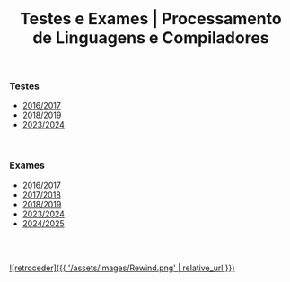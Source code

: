 <br>

<h1 align="center">Testes e Exames | Processamento de Linguagens e Compiladores</h1>

<br>

### Testes
* [2016/2017](teste_1617.pdf)
* [2018/2019](teste_1819.pdf)
* [2023/2024](teste_2324.pdf)

<br>

### Exames
* [2016/2017](exame_1617.pdf)
* [2017/2018](exame_1718.pdf)
* [2018/2019](exame_1819.pdf)
* [2023/2024](exame_2324.pdf)
* [2024/2025](exame_2425.png)

<br><br>

[![retroceder]({{ '/assets/images/Rewind.png' | relative_url }})](https://david81820.github.io/Recursos-LCC/PLC)





